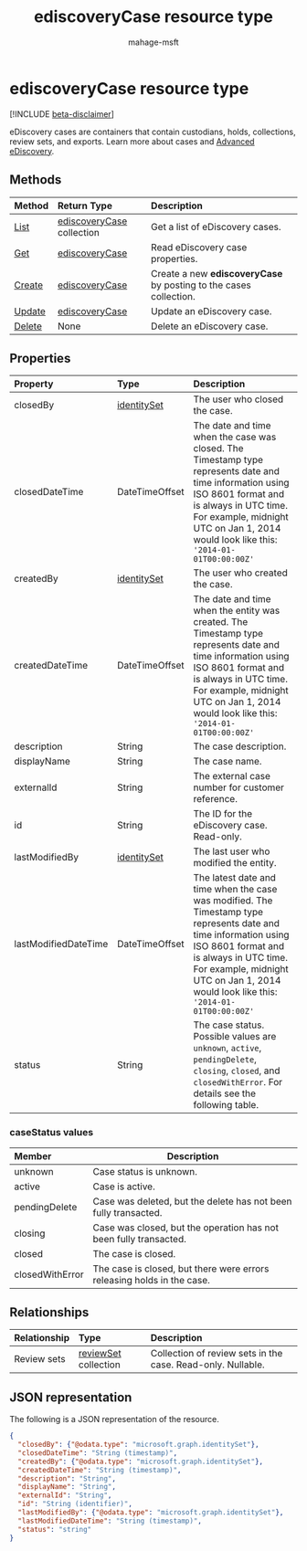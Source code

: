 ﻿---
title: "ediscoveryCase resource type"
description: "eDiscovery cases are containers that contain custodians, holds, collections, review sets, and exports."
localization_priority: Normal
author: "mahage-msft"
ms.prod: "compliance"
doc_type: "resourcePageType"
---

# ediscoveryCase resource type

[!INCLUDE [beta-disclaimer](../../includes/beta-disclaimer.md)]

eDiscovery cases are containers that contain custodians, holds, collections, review sets, and exports.  Learn more about cases and [Advanced eDiscovery](https://docs.microsoft.com/microsoft-365/compliance/overview-ediscovery-20).

## Methods

| Method                                    | Return Type                                    | Description                                                         |
| :---------------------------------------- | :--------------------------------------------- | :------------------------------------------------------------------ |
| [List](../api/ediscoverycase-list.md)     | [ediscoveryCase](ediscoverycase.md) collection | Get a list of eDiscovery cases.                                     |
| [Get](../api/ediscoverycase-get.md)       | [ediscoveryCase](ediscoverycase.md)            | Read eDiscovery case properties.                                    |
| [Create](../api/ediscoverycase-post.md)   | [ediscoveryCase](ediscoverycase.md)            | Create a new **ediscoveryCase** by posting to the cases collection. |
| [Update](../api/ediscoverycase-update.md) | [ediscoveryCase](ediscoverycase.md)            | Update an eDiscovery case.                                          |
| [Delete](../api/ediscoverycase-delete.md) | None                                           | Delete an eDiscovery case.                                          |

## Properties

| Property             | Type                                                                      | Description                                                                                                                                                                                                                                           |
| :------------------- | :------------------------------------------------------------------------ | :---------------------------------------------------------------------------------------------------------------------------------------------------------------------------------------------------------------------------------------------------- |
| closedBy             | [identitySet](https://docs.microsoft.com/graph/api/resources/identityset) | The user who closed the case.                                                                                                                                                                                                                         |
| closedDateTime       | DateTimeOffset                                                            | The date and time when the case was closed. The Timestamp type represents date and time information using ISO 8601 format and is always in UTC time. For example, midnight UTC on Jan 1, 2014 would look like this: `'2014-01-01T00:00:00Z'`          |
| createdBy            | [identitySet](https://docs.microsoft.com/graph/api/resources/identityset) | The user who created the case.                                                                                                                                                                                                                        |
| createdDateTime      | DateTimeOffset                                                            | The date and time when the entity was created. The Timestamp type represents date and time information using ISO 8601 format and is always in UTC time. For example, midnight UTC on Jan 1, 2014 would look like this: `'2014-01-01T00:00:00Z'`       |
| description          | String                                                                    | The case description.                                                                                                                                                                                                                                 |
| displayName          | String                                                                    | The case name.                                                                                                                                                                                                                                        |
| externalId           | String                                                                    | The external case number for customer reference.                                                                                                                                                                                                      |
| id                   | String                                                                    | The ID for the eDiscovery case. Read-only.                                                                                                                                                                                                            |
| lastModifiedBy       | [identitySet](https://docs.microsoft.com/graph/api/resources/identityset) | The last user who modified the entity.                                                                                                                                                                                                                |
| lastModifiedDateTime | DateTimeOffset                                                            | The latest date and time when the case was modified. The Timestamp type represents date and time information using ISO 8601 format and is always in UTC time. For example, midnight UTC on Jan 1, 2014 would look like this: `'2014-01-01T00:00:00Z'` |
| status               | String                                                                    | The case status. Possible values are `unknown`, `active`, `pendingDelete`, `closing`, `closed`, and `closedWithError`. For details see the following table.                                                                                           |

### caseStatus values

| Member          | Description                                                            |
| :-------------- | ---------------------------------------------------------------------- |
| unknown         | Case status is unknown.                                                |
| active          | Case is active.                                                        |
| pendingDelete   | Case was deleted, but the delete has not been fully transacted.        |
| closing         | Case was closed, but the operation has not been fully transacted.      |
| closed          | The case is closed.                                                    |
| closedWithError | The case is closed, but there were errors releasing holds in the case. |

## Relationships

| Relationship | Type                                 | Description                                                 |
| :----------- | :----------------------------------- | :---------------------------------------------------------- |
| Review sets  | [reviewSet](reviewset.md) collection | Collection of review sets in the case. Read-only. Nullable. |

## JSON representation

The following is a JSON representation of the resource.

<!-- {
  "blockType": "resource",
  "keyProperty":"id",
  "optionalProperties": [
 
  ],
  "@odata.type": "microsoft.graph.ediscoveryCase"
}-->

```json
{
  "closedBy": {"@odata.type": "microsoft.graph.identitySet"},
  "closedDateTime": "String (timestamp)",
  "createdBy": {"@odata.type": "microsoft.graph.identitySet"},
  "createdDateTime": "String (timestamp)",
  "description": "String",
  "displayName": "String",
  "externalId": "String",
  "id": "String (identifier)",
  "lastModifiedBy": {"@odata.type": "microsoft.graph.identitySet"},
  "lastModifiedDateTime": "String (timestamp)",
  "status": "string"
}
```

<!-- uuid: 16cd6b66-4b1a-43a1-adaf-3a886856ed98
2019-02-04 14:57:30 UTC -->

<!-- {
  "type": "#page.annotation",
  "description": "ediscoveryCase resource",
  "keywords": "",
  "section": "documentation",
  "tocPath": ""
}-->
